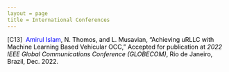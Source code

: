 ```yaml
---
layout = page
title = International Conferences
---
```


<!-- wp:paragraph -->
<p>[C13]&nbsp; <span style="color: #000000;"><span style="color: #0000ff;">Amirul Islam</span>, N. Thomos, and L. Musavian, “Achieving uRLLC with Machine Learning Based Vehicular OCC,” Accepted for publication at <em>2022 IEEE Global Communications Conference (GLOBECOM)</em>, Rio de Janeiro, Brazil, Dec. 2022.</span></p>
<!-- /wp:paragraph -->
